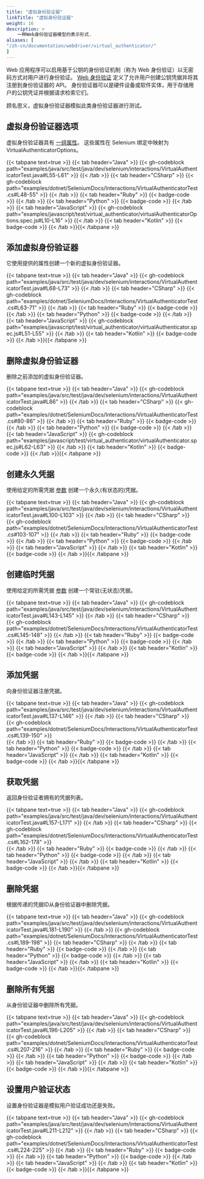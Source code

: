 ```yaml
---
title: "虚拟身份验证器"
linkTitle: "虚拟身份验证器"
weight: 16
description: >
    一种Web身份验证器模型的表示形式.
aliases: [
"/zh-cn/documentation/webdriver/virtual_authenticator/"
]
---
```


Web 应用程序可以启用基于公钥的身份验证机制（称为 Web 身份验证）以无密码方式对用户进行身份验证。
[Web 身份验证](https://www.w3.org/TR/webauthn-2/) 定义了允许用户创建公钥凭据并将其注册到身份验证器的 API。
身份验证器可以是硬件设备或软件实体，用于存储用户的公钥凭证并根据请求检索它们。

顾名思义，虚拟身份验证器模拟此类身份验证器进行测试。

## 虚拟身份验证器选项

虚拟身份验证器具有 [一组属性](https://www.w3.org/TR/webauthn-2/#sctn-automation-virtual-authenticators)。
这些属性在 Selenium 绑定中映射为 VirtualAuthenticatorOptions。

{{< tabpane text=true >}}
{{< tab header="Java" >}}
{{< gh-codeblock path="examples/java/src/test/java/dev/selenium/interactions/VirtualAuthenticatorTest.java#L55-L61" >}}
{{< /tab >}}
{{< tab header="CSharp" >}}
{{< gh-codeblock path="examples/dotnet/SeleniumDocs/Interactions/VirtualAuthenticatorTest.cs#L48-55" >}}
{{< /tab >}}
{{< tab header="Ruby" >}}
{{< badge-code >}}
{{< /tab >}}
{{< tab header="Python" >}}
{{< badge-code >}}
{{< /tab >}}
{{< tab header="JavaScript" >}}
{{< gh-codeblock path="examples/javascript/test/virtual_authenticator/virtualAuthenticatorOptions.spec.js#L10-L16" >}}
{{< /tab >}}
{{< tab header="Kotlin" >}}
{{< badge-code >}}
{{< /tab >}}{{< /tabpane >}}


## 添加虚拟身份验证器

它使用提供的属性创建一个新的虚拟身份验证器。

{{< tabpane text=true >}}
{{< tab header="Java" >}}
{{< gh-codeblock path="examples/java/src/test/java/dev/selenium/interactions/VirtualAuthenticatorTest.java#L68-L73" >}}
{{< /tab >}}
{{< tab header="CSharp" >}}
{{< gh-codeblock path="examples/dotnet/SeleniumDocs/Interactions/VirtualAuthenticatorTest.cs#L63-71" >}}
{{< /tab >}}
{{< tab header="Ruby" >}}
{{< badge-code >}}
{{< /tab >}}
{{< tab header="Python" >}}
{{< badge-code >}}
{{< /tab >}}
{{< tab header="JavaScript" >}}
{{< gh-codeblock path="examples/javascript/test/virtual_authenticator/virtualAuthenticator.spec.js#L51-L55" >}}
{{< /tab >}}
{{< tab header="Kotlin" >}}
{{< badge-code >}}
{{< /tab >}}{{< /tabpane >}}

## 删除虚拟身份验证器

删除之前添加的虚拟身份验证器。

{{< tabpane text=true >}}
{{< tab header="Java" >}}
{{< gh-codeblock path="examples/java/src/test/java/dev/selenium/interactions/VirtualAuthenticatorTest.java#L86" >}}
{{< /tab >}}
{{< tab header="CSharp" >}}
{{< gh-codeblock path="examples/dotnet/SeleniumDocs/Interactions/VirtualAuthenticatorTest.cs#80-86" >}}
{{< /tab >}}
{{< tab header="Ruby" >}}
{{< badge-code >}}
{{< /tab >}}
{{< tab header="Python" >}}
{{< badge-code >}}
{{< /tab >}}
{{< tab header="JavaScript" >}}
{{< gh-codeblock path="examples/javascript/test/virtual_authenticator/virtualAuthenticator.spec.js#L62-L63" >}}
{{< /tab >}}
{{< tab header="Kotlin" >}}
{{< badge-code >}}
{{< /tab >}}{{< /tabpane >}}

## 创建永久凭据

使用给定的所需凭据 [参数](https://w3c.github.io/webauthn/#sctn-automation-add-credential) 创建一个永久(有状态的)凭据。

{{< tabpane text=true >}}
{{< tab header="Java" >}}
{{< gh-codeblock path="examples/java/src/test/java/dev/selenium/interactions/VirtualAuthenticatorTest.java#L100-L103" >}}
{{< /tab >}}
{{< tab header="CSharp" >}}
{{< gh-codeblock path="examples/dotnet/SeleniumDocs/Interactions/VirtualAuthenticatorTest.cs#103-107" >}}
{{< /tab >}}
{{< tab header="Ruby" >}}
{{< badge-code >}}
{{< /tab >}}
{{< tab header="Python" >}}
{{< badge-code >}}
{{< /tab >}}
{{< tab header="JavaScript" >}}
{{< /tab >}}
{{< tab header="Kotlin" >}}
{{< badge-code >}}
{{< /tab >}}{{< /tabpane >}}

## 创建临时凭据

使用给定的所需凭据 [参数](https://w3c.github.io/webauthn/#sctn-automation-add-credential) 创建一个常驻(无状态)凭据。

{{< tabpane text=true >}}
{{< tab header="Java" >}}
{{< gh-codeblock path="examples/java/src/test/java/dev/selenium/interactions/VirtualAuthenticatorTest.java#L143-L145" >}}
{{< /tab >}}
{{< tab header="CSharp" >}}
{{< gh-codeblock path="examples/dotnet/SeleniumDocs/Interactions/VirtualAuthenticatorTest.cs#L145-148" >}}
{{< /tab >}}
{{< tab header="Ruby" >}}
{{< badge-code >}}
{{< /tab >}}
{{< tab header="Python" >}}
{{< badge-code >}}
{{< /tab >}}
{{< tab header="JavaScript" >}}
{{< /tab >}}
{{< tab header="Kotlin" >}}
{{< badge-code >}}
{{< /tab >}}{{< /tabpane >}}

## 添加凭据

向身份验证器注册凭据。

{{< tabpane text=true >}}
{{< tab header="Java" >}}
{{< gh-codeblock path="examples/java/src/test/java/dev/selenium/interactions/VirtualAuthenticatorTest.java#L137-L146" >}}
{{< /tab >}}
{{< tab header="CSharp" >}}
{{< gh-codeblock path="examples/dotnet/SeleniumDocs/Interactions/VirtualAuthenticatorTest.cs#L139-150" >}}   
{{< /tab >}}
{{< tab header="Ruby" >}}
{{< badge-code >}}
{{< /tab >}}
{{< tab header="Python" >}}
{{< badge-code >}}
{{< /tab >}}
{{< tab header="JavaScript" >}}
{{< /tab >}}
{{< tab header="Kotlin" >}}
{{< badge-code >}}
{{< /tab >}}{{< /tabpane >}}

## 获取凭据

返回身份验证者拥有的凭据列表。

{{< tabpane text=true >}}
{{< tab header="Java" >}}
{{< gh-codeblock path="examples/java/src/test/java/dev/selenium/interactions/VirtualAuthenticatorTest.java#L157-L171" >}}
{{< /tab >}}
{{< tab header="CSharp" >}}
{{< gh-codeblock path="examples/dotnet/SeleniumDocs/Interactions/VirtualAuthenticatorTest.cs#L162-178" >}}  
{{< /tab >}}
{{< tab header="Ruby" >}}
{{< badge-code >}}
{{< /tab >}}
{{< tab header="Python" >}}
{{< badge-code >}}
{{< /tab >}}
{{< tab header="JavaScript" >}}
{{< /tab >}}
{{< tab header="Kotlin" >}}
{{< badge-code >}}
{{< /tab >}}{{< /tabpane >}}


## 删除凭据

根据传递的凭据ID从身份验证器中删除凭据。

{{< tabpane text=true >}}
{{< tab header="Java" >}}
{{< gh-codeblock path="examples/java/src/test/java/dev/selenium/interactions/VirtualAuthenticatorTest.java#L181-L190" >}}
{{< /tab >}}
{{< gh-codeblock path="examples/dotnet/SeleniumDocs/Interactions/VirtualAuthenticatorTest.cs#L189-198" >}} 
{{< tab header="CSharp" >}}
{{< /tab >}}
{{< tab header="Ruby" >}}
{{< badge-code >}}
{{< /tab >}}
{{< tab header="Python" >}}
{{< badge-code >}}
{{< /tab >}}
{{< tab header="JavaScript" >}}
{{< /tab >}}
{{< tab header="Kotlin" >}}
{{< badge-code >}}
{{< /tab >}}{{< /tabpane >}}


## 删除所有凭据

从身份验证器中删除所有凭据。

{{< tabpane text=true >}}
{{< tab header="Java" >}}
{{< gh-codeblock path="examples/java/src/test/java/dev/selenium/interactions/VirtualAuthenticatorTest.java#L196-L205" >}}
{{< /tab >}}
{{< tab header="CSharp" >}}
{{< gh-codeblock path="examples/dotnet/SeleniumDocs/Interactions/VirtualAuthenticatorTest.cs#L207-216" >}} 
{{< /tab >}}
{{< tab header="Ruby" >}}
{{< badge-code >}}
{{< /tab >}}
{{< tab header="Python" >}}
{{< badge-code >}}
{{< /tab >}}
{{< tab header="JavaScript" >}}
{{< /tab >}}
{{< tab header="Kotlin" >}}
{{< badge-code >}}
{{< /tab >}}{{< /tabpane >}}

## 设置用户验证状态

设置身份验证器是模拟用户验证成功还是失败。

{{< tabpane text=true >}}
{{< tab header="Java" >}}
{{< gh-codeblock path="examples/java/src/test/java/dev/selenium/interactions/VirtualAuthenticatorTest.java#L211-L212" >}}
{{< /tab >}}
{{< tab header="CSharp" >}}
{{< gh-codeblock path="examples/dotnet/SeleniumDocs/Interactions/VirtualAuthenticatorTest.cs#L224-225" >}} 
{{< /tab >}}
{{< tab header="Ruby" >}}
{{< badge-code >}}
{{< /tab >}}
{{< tab header="Python" >}}
{{< badge-code >}}
{{< /tab >}}
{{< tab header="JavaScript" >}}
{{< /tab >}}
{{< tab header="Kotlin" >}}
{{< badge-code >}}
{{< /tab >}}{{< /tabpane >}}
